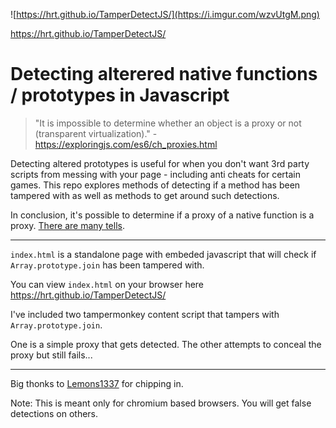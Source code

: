 ![https://hrt.github.io/TamperDetectJS/](https://i.imgur.com/wzvUtgM.png)

https://hrt.github.io/TamperDetectJS/


# Detecting alterered native functions / prototypes in Javascript
> "It is impossible to determine whether an object is a proxy or not (transparent virtualization)." - https://exploringjs.com/es6/ch_proxies.html

Detecting altered prototypes is useful for when you don't want 3rd party scripts from messing with your page - including anti cheats for certain games. This repo explores methods of detecting if a method has been tampered with as well as methods to get around such detections.

In conclusion, it's possible to determine if a proxy of a native function is a proxy. [There are many tells]( https://github.com/hrt/TamperDetectJS/blob/main/index.html#L12-L198).



---



`index.html` is a standalone page with embeded javascript that will check if `Array.prototype.join` has been tampered with.

You can view `index.html` on your browser here https://hrt.github.io/TamperDetectJS/

I've included two tampermonkey content script that tampers with `Array.prototype.join`.

One is a simple proxy that gets detected. The other attempts to conceal the proxy but still fails...

---

Big thonks to [Lemons1337](https://github.com/lemons1337) for chipping in.

Note: This is meant only for chromium based browsers. You will get false detections on others.
